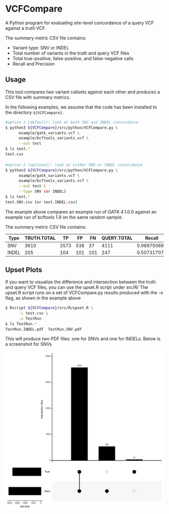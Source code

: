 # VCFCompare
A Python program for evaluating site-level concordance of a query VCF against a truth VCF.

 The summary metric CSV file contains:
* Variant type: SNV or INDEL
* Total number of variants in the truth and query VCF files
* Total true-positive, false-positive, and false-negative calls
* Recall and Precision

## Usage
This tool compares two variant callsets against each other and produces a CSV file with summary metrics.

In the following examples, we assume that the code has been installed to the directory `${VCFCompare}`.

```bash
#option 1 (default): look at both SNV and INDEL concordance
$ python3 ${VCFCompare}/src/python/VCFCompare.py \
      example/gatk_variants.vcf \
      example/bcftools_variants.vcf \
      --out test
$ ls test.*
test.csv

#option 2 (optional): look at either SNV or INDEL concordance
$ python3 ${VCFCompare}/src/python/VCFCompare.py \
      example/gatk_variants.vcf \
      example/bcftools_variants.vcf \
      --out test \
      --type SNV (or INDEL)
$ ls test.*
test.SNV.csv (or test.INDEL.csv)
```

The example above compares an example run of GATK 4.1.0.0 against an example run of bcftools 1.9 on the same random sample.

The summary metric CSV file contains:

Type | TRUTH.TOTAL | TP | FP | FN | QUERY.TOTAL | Recall | Precision
--- | --- | --- | --- | --- | --- | --- | ---
SNV | 3610 | 3573 | 538 | 37 | 4111 | 0.989750693 | 0.869131598
INDEL | 205 | 104 | 101 | 101 | 247 | 0.507317073 | 0.421052632

## Upset Plots
If you want to visualize the difference and intersection between the truth and query VCF files, you can use the upset.R script under src/R/
The upset.R script runs on a set of VCFCompare.py results produced with the -o flag, as shown in the example above

```bash
$ Rscript ${VCFCompare}/src/R/upset.R \
      -i test.csv \
      -o TestRun
$ ls TestRun.*
TestRun.INDEL.pdf  TestRun.SNV.pdf
```
This will produce two PDF files: one for SNVs and one for INDELs.
Below is a screenshot for SNVs

![](doc/TestRun.SNV.png)
